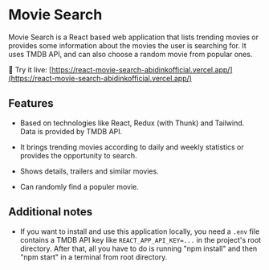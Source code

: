# Movie Search

Movie Search is a React based web application that lists trending movies or provides some information about the movies the user is searching for. It uses TMDB API, and can also choose a random movie from popular ones.

🔗 Try it live: [https://react-movie-search-abidinkofficial.vercel.app/](https://react-movie-search-abidinkofficial.vercel.app/)

## Features

* Based on technologies like React, Redux (with Thunk) and Tailwind. Data is provided by TMDB API.

* It brings trending movies according to daily and weekly statistics or provides the opportunity to search.

* Shows details, trailers and similar movies.

* Can randomly find a populer movie.

## Additional notes

* If you want to install and use this application locally, you need a `.env` file contains a TMDB API key like `REACT_APP_API_KEY=...` in the project's root directory. After that, all you have to do is running "npm install" and then "npm start" in a terminal from root directory.
